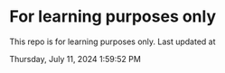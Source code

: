 # For learning purposes only
This repo is for learning purposes only.
Last updated at

Thursday, July 11, 2024 1:59:52 PM

